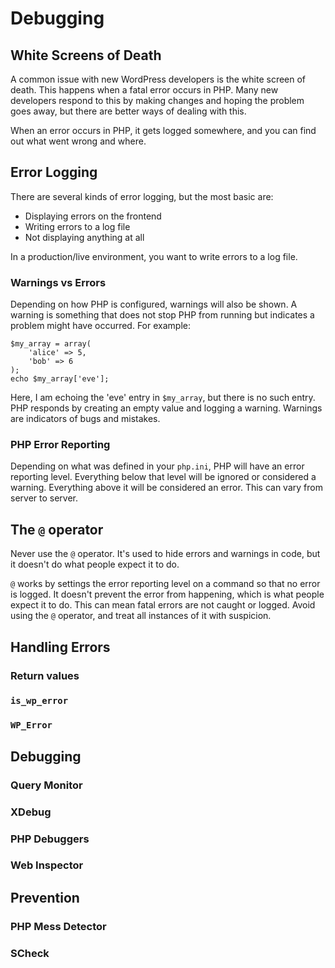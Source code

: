 # Debugging

## White Screens of Death

A common issue with new WordPress developers is the white screen of death. This happens when a fatal error occurs in PHP. Many new developers respond to this by making changes and hoping the problem goes away, but there are better ways of dealing with this.

When an error occurs in PHP, it gets logged somewhere, and you can find out what went wrong and where.

## Error Logging

There are several kinds of error logging, but the most basic are:

 - Displaying errors on the frontend
 - Writing errors to a log file
 - Not displaying anything at all

In a production/live environment, you want to write errors to a log file.

### Warnings vs Errors

Depending on how PHP is configured, warnings will also be shown. A warning is something that does not stop PHP from running but indicates a problem might have occurred. For example:

```
$my_array = array(
    'alice' => 5,
    'bob' => 6
);
echo $my_array['eve'];
```

Here, I am echoing the 'eve' entry in `$my_array`, but there is no such entry. PHP responds by creating an empty value and logging a warning. Warnings are indicators of bugs and mistakes.

### PHP Error Reporting

Depending on what was defined in your `php.ini`, PHP will have an error reporting level. Everything below that level will be ignored or considered a warning. Everything above it will be considered an error. This can vary from server to server.

## The `@` operator

Never use the `@` operator. It's used to hide errors and warnings in code, but it doesn't do what people expect it to do.

`@` works by settings the error reporting level on a command so that no error is logged. It doesn't prevent the error from happening, which is what people expect it to do. This can mean fatal errors are not caught or logged. Avoid using the `@` operator, and treat all instances of it with suspicion.

## Handling Errors

### Return values

### `is_wp_error`

### `WP_Error`

## Debugging

### Query Monitor

### XDebug

### PHP Debuggers

### Web Inspector

## Prevention

### PHP Mess Detector

### SCheck
